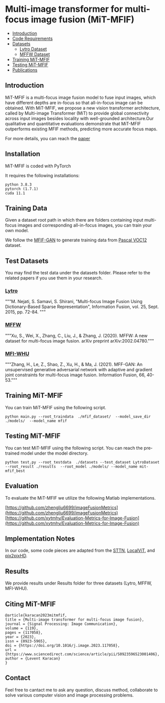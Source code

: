 # Multi-image transformer for multi-focus image fusion (MiT-MFIF)

- [Introduction](#introduction)
- [Code Requirements](#requirements)
- [Datasets](#data-structure)
    - [Lytro Dataset](#lytro)
    - [MFFW Dataset](#mffw)
- [Training MiT-MFIF](#training)
- [Testing MiT-MFIF](#testing)
- [Publications](#publications)

## Introduction

MiT-MFIF is a multi-focus image fusion model to fuse input images, which have different depths are in-focus so that all-in-focus image can be obtained. With MiT-MFIF, we propose a new vision transformer architecture, called by Multi-image Transformer (MiT) to provide global connectivity across input images besides locality with well-grounded architecture.Our qualitative and quantitative evaluations demonstrate that MiT-MFIF  outperforms existing MFIF methods, predicting more accurate focus maps.


For more details, you can reach the [paper](https://www.sciencedirect.com/science/article/pii/S0923596523001406) 
## Installation

MiT-MFIF is coded with PyTorch

It requires the following installations:

```
python 3.8.3
pytorch (1.7.1)
cuda 11.1
```


## Training Data

Given a dataset root path in which there are folders containing input multi-focus images and corresponding all-in-focus images, you can train your own model.

We follow the [MFIF-GAN](https://github.com/ycwang-libra/MFIF-GAN) to generate training data from [Pascal VOC12](https://pjreddie.com/projects/pascal-voc-dataset-mirror/) dataset.

## Test Datasets

You may find the test data under the datasets folder. Please refer to the related papers if you use them in your research.

### [Lytro](https://github.com/xingchenzhang/MFIFB)
"""M. Nejati, S. Samavi, S. Shirani, "Multi-focus Image Fusion Using Dictionary-Based Sparse Representation", Information Fusion, vol. 25, Sept. 2015, pp. 72-84. """

### [MFFW](https://github.com/xingchenzhang/MFIFB)
"""Xu, S., Wei, X., Zhang, C., Liu, J., & Zhang, J. (2020). MFFW: A new dataset for multi-focus image fusion. arXiv preprint arXiv:2002.04780."""

### [MFI-WHU](https://github.com/HaoZhang1018/MFI-WHU)

"""Zhang, H., Le, Z., Shao, Z., Xu, H., & Ma, J. (2021). MFF-GAN: An unsupervised generative adversarial network with adaptive and gradient joint constraints for multi-focus image fusion. Information Fusion, 66, 40-53."""

 
## Training MiT-MFIF

You can train MiT-MFIF using the following script. 

`python main.py --root_traindata  ./mfif_dataset/  --model_save_dir ./models/  --model_name mfif`

## Testing MiT-MFIF

You can test MiT-MFIF using the following script. You can reach the pre-trained model under the model directory.

`python test.py --root_testdata  ./datasets --test_dataset LytroDataset --root_result ./results  --root_model ./models/ --model_name mit-mfif_best`

## Evaluation

To evaluate the MiT-MFIF we utilize the following Matlab implementations.

 [https://github.com/zhengliu6699/imageFusionMetrics](https://github.com/zhengliu6699/imageFusionMetrics)
 [https://github.com/xytmhy/Evaluation-Metrics-for-Image-Fusion](https://github.com/xytmhy/Evaluation-Metrics-for-Image-Fusion)


## Implementation Notes

In our code, some code pieces are adapted from the [STTN](https://github.com/researchmm/STTN), [LocalViT](https://github.com/ofsoundof/LocalViT), and [pix2pixHD](https://github.com/NVIDIA/pix2pixHD).

## Results

We provide results under Results folder for three datasets (Lytro, MFFW, MFI-WHU).

## Citing MiT-MFIF

```
@article{karacan2023mitmfif,
title = {Multi-image transformer for multi-focus image fusion},
journal = {Signal Processing: Image Communication},
volume = {119},
pages = {117058},
year = {2023},
issn = {0923-5965},
doi = {https://doi.org/10.1016/j.image.2023.117058},
url = {https://www.sciencedirect.com/science/article/pii/S0923596523001406},
author = {Levent Karacan}
}
```
## Contact

Feel free to cantact me to ask any question, discuss method, collaborate to solve various computer vision and image processing problems.
